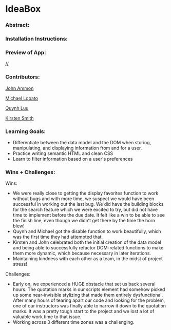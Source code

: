 # IdeaBox  

### Abstract:
[//]: <> (
We built an application called Idea Box, that allows a user to create a card containing a new idea. 
The user can add a title and a body of text to the idea cards. If the card has both the title and a body they are able to save it into an array and it will be displayed at the bottom of the screen.
Users can click a star in the upper left hand corner to favorite an idea, or the x in the upper right hand corner to delete the card.
)

### Installation Instructions:
[//]: <> (1. fork this repository
2. Clone down your new, forked repo
3. cd into the repository
4. Open it in your text editor
5. In your terminal, navigate to your project repo
6. Run the command `open index.html`)

### Preview of App:
[//](assets/screenShot.png)


### Contributors:
[//]: <> (https://github.com/smithkirsten https://github.com/mrlobatoman https://github.com/quynhtlluu https://github.com/Mortis78)

[John Ammon](www.linkedin.com/in/john-ammon-01a86919a)

[Michael Lobato](www.linkedin.com/in/michael-lobato-486b17176)

[Quynh Luu](https://www.linkedin.com/in/quynh-luu-11622b242/)

[Kirsten Smith](https://www.linkedin.com/in/kirsten-stamm-smith/)

### Learning Goals:
* Differentiate between the data model and the DOM when storing, manipulating, and displaying information from and for a user.
* Practice writing semantic HTML and clean CSS
* Learn to filter information based on a user's preferences

### Wins + Challenges:
Wins:
* We were really close to getting the display favorites function to work without bugs and with more time, we suspect we would have been successful in working out the last bug. We did have the building blocks for the search feature which we were excited to try, but did not have time to implement before the due date. It felt like a win to be able to see the finish line, even though we didn’t get there by the time the horn blew!
* Quynh and Michael got the disable function to work beautifully, which was the first time they had attempted that.
* Kirsten and John celebrated both the initial creation of the data model and being able to successfully refactor DOM-related functions to make them more dynamic, which because necessary in later iterations.
* Maintaining kindness with each other as a team, in the midst of project stress!

Challenges:
* Early on, we experienced a HUGE obstacle that set us back several hours. The quotation marks in our scripts element had somehow picked up some near-invisible stylizing that made them entirely dysfunctional. After many hours of tearing apart our code and looking for the problem, one of our instructors was finally able to narrow it down to the quotation marks. It was a pretty tough start to the project and we lost a lot of valuable work time to that issue.
* Working across 3 different time zones was a challenging. 
